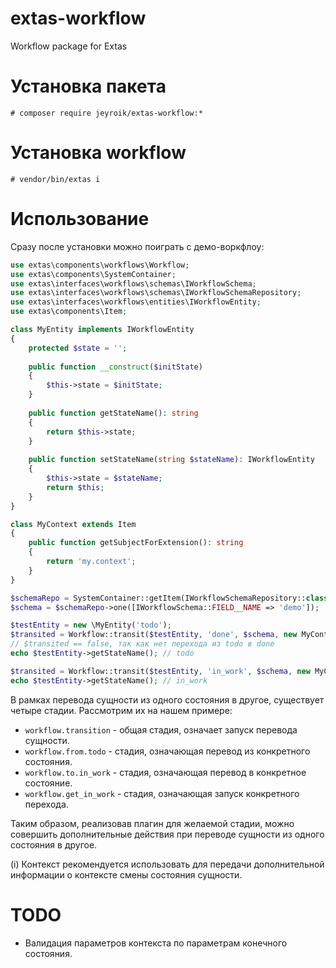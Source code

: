 # extas-workflow
Workflow package for Extas

# Установка пакета

`# composer require jeyroik/extas-workflow:*`

# Установка workflow

`# vendor/bin/extas i`

# Использование

Сразу после установки можно поиграть с демо-воркфлоу:

```php
use extas\components\workflows\Workflow;
use extas\components\SystemContainer;
use extas\interfaces\workflows\schemas\IWorkflowSchema;
use extas\interfaces\workflows\schemas\IWorkflowSchemaRepository;
use extas\interfaces\workflows\entities\IWorkflowEntity;
use extas\components\Item;

class MyEntity implements IWorkflowEntity
{
    protected $state = '';
    
    public function __construct($initState)
    {
        $this->state = $initState;
    }
    
    public function getStateName(): string
    {
        return $this->state;
    }
    
    public function setStateName(string $stateName): IWorkflowEntity
    {
        $this->state = $stateName;
        return $this;
    }
}

class MyContext extends Item
{
    public function getSubjectForExtension(): string
    {
        return 'my.context';
    }
}

$schemaRepo = SystemContainer::getItem(IWorkflowSchemaRepository::class);
$schema = $schemaRepo->one([IWorkflowSchema::FIELD__NAME => 'demo']);

$testEntity = new \MyEntity('todo');
$transited = Workflow::transit($testEntity, 'done', $schema, new MyContext(['name' => 'jeyroik']));
// $transited == false, так как нет перехода из todo в done
echo $testEntity->getStateName(); // todo

$transited = Workflow::transit($testEntity, 'in_work', $schema, new MyContext(['name' => 'jeyroik']));
echo $testEntity->getStateName(); // in_work
```

В рамках перевода сущности из одного состояния в другое, существует четыре стадии. Рассмотрим их на нашем примере:

- `workflow.transition` - общая стадия, означает запуск перевода сущности.
- `workflow.from.todo` - стадия, означающая перевод из конкретного состояния.
- `workflow.to.in_work` - стадия, означающая перевод в конкретное состояние.
- `workflow.get_in_work` - стадия, означающая запуск конкретного перехода.

Таким образом, реализовав плагин для желаемой стадии, можно совершить дополнительные действия при переводе сущности из одного состояния в другое.

(i) Контекст рекомендуется использовать для передачи дополнительной информации о контексте смены состояния сущности.

# TODO

- Валидация параметров контекста по параметрам конечного состояния.